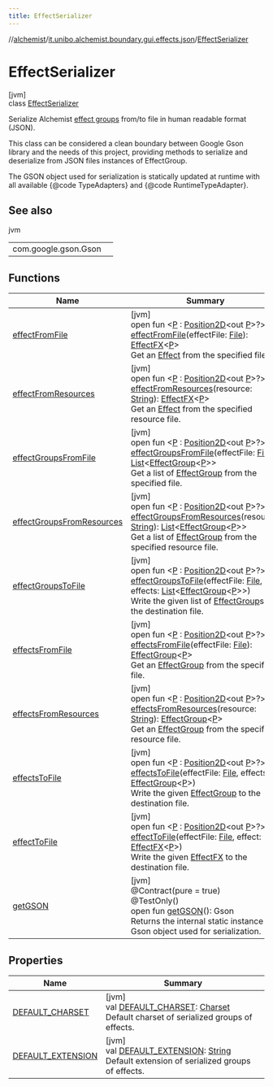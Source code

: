 ```yaml
---
title: EffectSerializer
---
```

//[alchemist](../../../index.html)/[it.unibo.alchemist.boundary.gui.effects.json](../index.html)/[EffectSerializer](index.html)



# EffectSerializer



[jvm]\
class [EffectSerializer](index.html)

Serialize Alchemist [effect groups](../../it.unibo.alchemist.boundary.gui.effects/-effect-group/index.html) from/to file in human readable format (JSON). 



 This class can be considered a clean boundary between Google Gson library and the needs of this project, providing methods to serialize and deserialize from JSON files instances of EffectGroup. 



 The GSON object used for serialization is statically updated at runtime with all available {@code TypeAdapters} and {@code RuntimeTypeAdapter}.



## See also


jvm

| | |
|---|---|
| com.google.gson.Gson |  |



## Functions


| Name | Summary |
|---|---|
| [effectFromFile](effect-from-file.html) | [jvm]<br>open fun <[P](effect-from-file.html) : [Position2D](../../it.unibo.alchemist.model.interfaces/-position2-d/index.html)<out [P](effect-from-file.html)>?> [effectFromFile](effect-from-file.html)(effectFile: [File](https://docs.oracle.com/javase/8/docs/api/java/io/File.html)): [EffectFX](../../it.unibo.alchemist.boundary.gui.effects/-effect-f-x/index.html)<[P](effect-from-file.html)><br>Get an [Effect](../../it.unibo.alchemist.boundary.gui.effects/-effect-f-x/index.html) from the specified file. |
| [effectFromResources](effect-from-resources.html) | [jvm]<br>open fun <[P](effect-from-resources.html) : [Position2D](../../it.unibo.alchemist.model.interfaces/-position2-d/index.html)<out [P](effect-from-file.html)>?> [effectFromResources](effect-from-resources.html)(resource: [String](https://docs.oracle.com/javase/8/docs/api/java/lang/String.html)): [EffectFX](../../it.unibo.alchemist.boundary.gui.effects/-effect-f-x/index.html)<[P](effect-from-file.html)><br>Get an [Effect](../../it.unibo.alchemist.boundary.gui.effects/-effect-f-x/index.html) from the specified resource file. |
| [effectGroupsFromFile](effect-groups-from-file.html) | [jvm]<br>open fun <[P](effect-groups-from-file.html) : [Position2D](../../it.unibo.alchemist.model.interfaces/-position2-d/index.html)<out [P](effect-from-file.html)>?> [effectGroupsFromFile](effect-groups-from-file.html)(effectFile: [File](https://docs.oracle.com/javase/8/docs/api/java/io/File.html)): [List](https://docs.oracle.com/javase/8/docs/api/java/util/List.html)<[EffectGroup](../../it.unibo.alchemist.boundary.gui.effects/-effect-group/index.html)<[P](effect-from-file.html)>><br>Get a list of [EffectGroup](../../it.unibo.alchemist.boundary.gui.effects/-effect-group/index.html) from the specified file. |
| [effectGroupsFromResources](effect-groups-from-resources.html) | [jvm]<br>open fun <[P](effect-groups-from-resources.html) : [Position2D](../../it.unibo.alchemist.model.interfaces/-position2-d/index.html)<out [P](effect-from-file.html)>?> [effectGroupsFromResources](effect-groups-from-resources.html)(resource: [String](https://docs.oracle.com/javase/8/docs/api/java/lang/String.html)): [List](https://docs.oracle.com/javase/8/docs/api/java/util/List.html)<[EffectGroup](../../it.unibo.alchemist.boundary.gui.effects/-effect-group/index.html)<[P](effect-from-file.html)>><br>Get a list of [EffectGroup](../../it.unibo.alchemist.boundary.gui.effects/-effect-group/index.html) from the specified resource file. |
| [effectGroupsToFile](effect-groups-to-file.html) | [jvm]<br>open fun <[P](effect-groups-to-file.html) : [Position2D](../../it.unibo.alchemist.model.interfaces/-position2-d/index.html)<out [P](effect-from-file.html)>?> [effectGroupsToFile](effect-groups-to-file.html)(effectFile: [File](https://docs.oracle.com/javase/8/docs/api/java/io/File.html), effects: [List](https://docs.oracle.com/javase/8/docs/api/java/util/List.html)<[EffectGroup](../../it.unibo.alchemist.boundary.gui.effects/-effect-group/index.html)<[P](effect-from-file.html)>>)<br>Write the given list of [EffectGroup](../../it.unibo.alchemist.boundary.gui.effects/-effect-group/index.html)s to the destination file. |
| [effectsFromFile](effects-from-file.html) | [jvm]<br>open fun <[P](effects-from-file.html) : [Position2D](../../it.unibo.alchemist.model.interfaces/-position2-d/index.html)<out [P](effect-from-file.html)>?> [effectsFromFile](effects-from-file.html)(effectFile: [File](https://docs.oracle.com/javase/8/docs/api/java/io/File.html)): [EffectGroup](../../it.unibo.alchemist.boundary.gui.effects/-effect-group/index.html)<[P](effect-from-file.html)><br>Get an [EffectGroup](../../it.unibo.alchemist.boundary.gui.effects/-effect-group/index.html) from the specified file. |
| [effectsFromResources](effects-from-resources.html) | [jvm]<br>open fun <[P](effects-from-resources.html) : [Position2D](../../it.unibo.alchemist.model.interfaces/-position2-d/index.html)<out [P](effect-from-file.html)>?> [effectsFromResources](effects-from-resources.html)(resource: [String](https://docs.oracle.com/javase/8/docs/api/java/lang/String.html)): [EffectGroup](../../it.unibo.alchemist.boundary.gui.effects/-effect-group/index.html)<[P](effect-from-file.html)><br>Get an [EffectGroup](../../it.unibo.alchemist.boundary.gui.effects/-effect-group/index.html) from the specified resource file. |
| [effectsToFile](effects-to-file.html) | [jvm]<br>open fun <[P](effects-to-file.html) : [Position2D](../../it.unibo.alchemist.model.interfaces/-position2-d/index.html)<out [P](effect-from-file.html)>?> [effectsToFile](effects-to-file.html)(effectFile: [File](https://docs.oracle.com/javase/8/docs/api/java/io/File.html), effects: [EffectGroup](../../it.unibo.alchemist.boundary.gui.effects/-effect-group/index.html)<[P](effect-from-file.html)>)<br>Write the given [EffectGroup](../../it.unibo.alchemist.boundary.gui.effects/-effect-group/index.html) to the destination file. |
| [effectToFile](effect-to-file.html) | [jvm]<br>open fun <[P](effect-to-file.html) : [Position2D](../../it.unibo.alchemist.model.interfaces/-position2-d/index.html)<out [P](effect-from-file.html)>?> [effectToFile](effect-to-file.html)(effectFile: [File](https://docs.oracle.com/javase/8/docs/api/java/io/File.html), effect: [EffectFX](../../it.unibo.alchemist.boundary.gui.effects/-effect-f-x/index.html)<[P](effect-from-file.html)>)<br>Write the given [EffectFX](../../it.unibo.alchemist.boundary.gui.effects/-effect-f-x/index.html) to the destination file. |
| [getGSON](get-g-s-o-n.html) | [jvm]<br>@Contract(pure = true)<br>@TestOnly()<br>open fun [getGSON](get-g-s-o-n.html)(): Gson<br>Returns the internal static instance of Gson object used for serialization. |


## Properties


| Name | Summary |
|---|---|
| [DEFAULT_CHARSET](-d-e-f-a-u-l-t_-c-h-a-r-s-e-t.html) | [jvm]<br>val [DEFAULT_CHARSET](-d-e-f-a-u-l-t_-c-h-a-r-s-e-t.html): [Charset](https://docs.oracle.com/javase/8/docs/api/java/nio/charset/Charset.html)<br>Default charset of serialized groups of effects. |
| [DEFAULT_EXTENSION](-d-e-f-a-u-l-t_-e-x-t-e-n-s-i-o-n.html) | [jvm]<br>val [DEFAULT_EXTENSION](-d-e-f-a-u-l-t_-e-x-t-e-n-s-i-o-n.html): [String](https://docs.oracle.com/javase/8/docs/api/java/lang/String.html)<br>Default extension of serialized groups of effects. |

